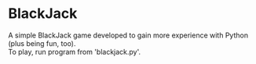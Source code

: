 # BlackJack
A simple BlackJack game developed to gain more experience with Python (plus being fun, too).<br/>
To play, run program from 'blackjack.py'.
